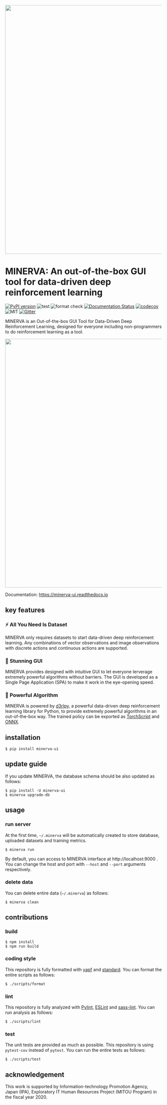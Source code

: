<div align="center"><img src="assets/logo.jpg" width="800"/></div>

# MINERVA: An out-of-the-box GUI tool for data-driven deep reinforcement learning
[![PyPI version](https://badge.fury.io/py/minerva-ui.svg)](https://badge.fury.io/py/minerva-ui)
![test](https://github.com/takuseno/minerva/workflows/test/badge.svg)
![format check](https://github.com/takuseno/minerva/workflows/format%20check/badge.svg)
[![Documentation Status](https://readthedocs.org/projects/minerva-ui/badge/?version=latest)](https://minerva-ui.readthedocs.io/en/latest/?badge=latest)
[![codecov](https://codecov.io/gh/takuseno/minerva/branch/master/graph/badge.svg?token=7OL530W7T4)](https://codecov.io/gh/takuseno/minerva)
![MIT](https://img.shields.io/badge/license-MIT-blue)
[![Gitter](https://img.shields.io/gitter/room/d3rlpy/minerva)](https://gitter.im/d3rlpy/minerva)

MINERVA is an Out-of-the-box GUI Tool for Data-Driven Deep Reinforcement
Learning, designed for everyone including non-programmers to do reinforcement
learning as a tool.

<div align="center"><img src="assets/screenshot1.jpg" width="800"/></div>

Documentation: https://minerva-ui.readthedocs.io

## key features
### :zap: All You Need Is Dataset
MINERVA only requires datasets to start data-driven deep reinforcement learning.
Any combinations of vector observations and image observations with discrete
actions and continuous actions are supported.

### :beginner: Stunning GUI
MINERVA provides designed with intuitive GUI to let everyone lerverage extremely
powerful algorithms without barriers. The GUI is developed as a Single Page
Application (SPA) to make it work in the eye-opening speed.

### :rocket: Powerful Algorithm
MINERVA is powered by [d3rlpy](https://github.com/takuseno/d3rlpy), a powerful
data-driven deep reinforcement learning library for Python, to provide
extremely powerful algorithms in an out-of-the-box way. The trained policy can
be exported as [TorchScript](https://pytorch.org/docs/stable/jit.html) and
[ONNX](https://onnx.ai/).

## installation
```
$ pip install minerva-ui
```

## update guide

If you update MINERVA, the database schema should be also updated as follows:
```
$ pip install -U minerva-ui
$ minerva upgrade-db
```

## usage
### run server
At the first time, `~/.minerva` will be automatically created to store
database, uploaded datasets and training metrics.
```
$ minerva run
```
By default, you can access to MINERVA interface at http://localhost:9000 .
You can change the host and port with `--host` and `--port` arguments
respectively.

### delete data
You can delete entire data (`~/.minerva`) as follows:
```
$ minerva clean
```

## contributions
### build
```
$ npm install
$ npm run build
```

### coding style
This repository is fully formatted with [yapf](https://github.com/google/yapf)
and [standard](https://github.com/standard/standard).
You can format the entire scripts as follows:
```
$ ./scripts/format
```

### lint
This repository is fully analyzed with [Pylint](https://github.com/PyCQA/pylint),
[ESLint](https://github.com/eslint/eslint) and [sass-lint](https://github.com/sasstools/sass-lint).
You can run analysis as follows:
```
$ ./scripts/lint
```

### test
The unit tests are provided as much as possible.
This repository is using `pytest-cov` instead of `pytest`.
You can run the entire tests as follows:
```
$ ./scripts/test
```

## acknowledgement
This work is supported by Information-technology Promotion Agency, Japan
(IPA), Exploratory IT Human Resources Project (MITOU Program) in the fiscal
year 2020.
